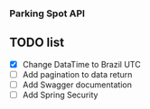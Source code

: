 ### Parking Spot API

## TODO list

- [x] Change DataTime to Brazil UTC
- [ ] Add pagination to data return
- [ ] Add Swagger documentation
- [ ] Add Spring Security
